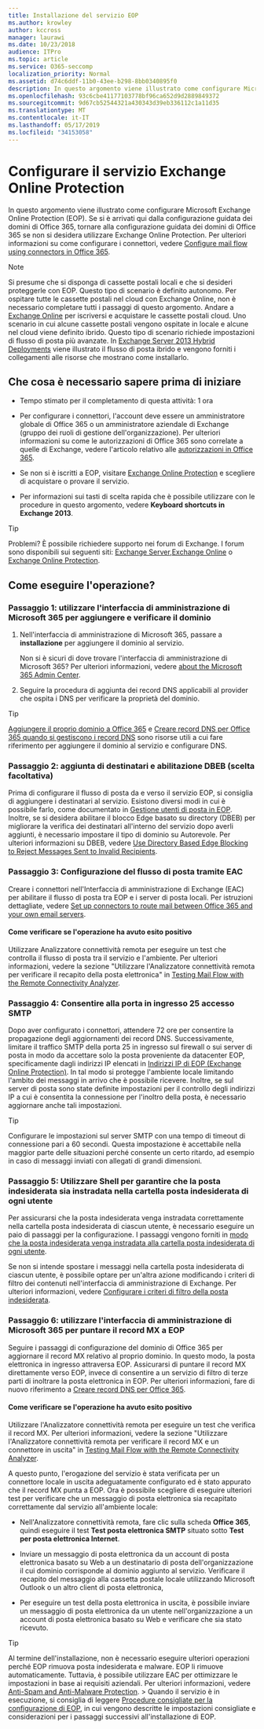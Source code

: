 ```yaml
---
title: Installazione del servizio EOP
ms.author: krowley
author: kccross
manager: laurawi
ms.date: 10/23/2018
audience: ITPro
ms.topic: article
ms.service: O365-seccomp
localization_priority: Normal
ms.assetid: d74c6ddf-11b0-43ee-b298-8bb0340895f0
description: In questo argomento viene illustrato come configurare Microsoft Exchange Online Protection (EOP). Se si è arrivati qui dalla configurazione guidata dei domini di Office 365, tornare alla configurazione guidata dei domini di Office 365 se non si desidera utilizzare Exchange Online Protection. Per ulteriori informazioni su come configurare i connettori, vedere Configure mail flow using connectors in Office 365.
ms.openlocfilehash: 93c6cbe41177103778bf96ca652d9d2889849372
ms.sourcegitcommit: 9d67cb52544321a430343d39eb336112c1a11d35
ms.translationtype: MT
ms.contentlocale: it-IT
ms.lasthandoff: 05/17/2019
ms.locfileid: "34153058"
---
```

# <a name="set-up-your-eop-service"></a>Configurare il servizio Exchange Online Protection

In questo argomento viene illustrato come configurare Microsoft Exchange Online Protection (EOP). Se si è arrivati qui dalla configurazione guidata dei domini di Office 365, tornare alla configurazione guidata dei domini di Office 365 se non si desidera utilizzare Exchange Online Protection. Per ulteriori informazioni su come configurare i connettori, vedere [Configure mail flow using connectors in Office 365](http://technet.microsoft.com/library/854b5a50-4462-4836-a092-37e208d29624.aspx).
  
> [!NOTE]
> Si presume che si disponga di cassette postali locali e che si desideri proteggerle con EOP. Questo tipo di scenario è definito autonomo. Per ospitare tutte le cassette postali nel cloud con Exchange Online, non è necessario completare tutti i passaggi di questo argomento. Andare a [Exchange Online](https://go.microsoft.com/fwlink/p/?LinkId=286312) per iscriversi e acquistare le cassette postali cloud. Uno scenario in cui alcune cassette postali vengono ospitate in locale e alcune nel cloud viene definito ibrido. Questo tipo di scenario richiede impostazioni di flusso di posta più avanzate. In [Exchange Server 2013 Hybrid Deployments](http://technet.microsoft.com/library/59e32000-4fcf-417f-a491-f1d8f9aeef9b.aspx) viene illustrato il flusso di posta ibrido e vengono forniti i collegamenti alle risorse che mostrano come installarlo. 
  
## <a name="what-do-you-need-to-know-before-you-begin"></a>Che cosa è necessario sapere prima di iniziare

- Tempo stimato per il completamento di questa attività: 1 ora
    
- Per configurare i connettori, l'account deve essere un amministratore globale di Office 365 o un amministratore aziendale di Exchange (gruppo dei ruoli di gestione dell'organizzazione). Per ulteriori informazioni su come le autorizzazioni di Office 365 sono correlate a quelle di Exchange, vedere l'articolo relativo alle [autorizzazioni in Office 365](https://go.microsoft.com/fwlink/p/?LinkID=335814).
    
- Se non si è iscritti a EOP, visitare [Exchange Online Protection](https://go.microsoft.com/fwlink/p/?LinkId=282660) e scegliere di acquistare o provare il servizio. 
    
- Per informazioni sui tasti di scelta rapida che è possibile utilizzare con le procedure in questo argomento, vedere **Keyboard shortcuts in Exchange 2013**.
    
> [!TIP]
> Problemi? È possibile richiedere supporto nei forum di Exchange. I forum sono disponibili sui seguenti siti: [Exchange Server](https://go.microsoft.com/fwlink/p/?linkId=60612),[Exchange Online](https://go.microsoft.com/fwlink/p/?linkId=267542) o [Exchange Online Protection](https://go.microsoft.com/fwlink/p/?linkId=285351). 
  
## <a name="how-do-you-do-this"></a>Come eseguire l'operazione?

### <a name="step-1-use-the-microsoft-365-admin-center-to-add-and-verify-your-domain"></a>Passaggio 1: utilizzare l'interfaccia di amministrazione di Microsoft 365 per aggiungere e verificare il dominio

1. Nell'interfaccia di amministrazione di Microsoft 365, passare a **installazione** per aggiungere il dominio al servizio. 
    
    Non si è sicuri di dove trovare l'interfaccia di amministrazione di Microsoft 365? Per ulteriori informazioni, vedere [about the Microsoft 365 Admin Center](https://go.microsoft.com/fwlink/p/?LinkId=521888).
    
2. Seguire la procedura di aggiunta dei record DNS applicabili al provider che ospita i DNS per verificare la proprietà del dominio.
    
> [!TIP]
> [Aggiungere il proprio dominio a Office 365](https://support.office.com/en-us/article/add-a-domain-to-office-365-6383f56d-3d09-4dcb-9b41-b5f5a5efd611) e [Creare record DNS per Office 365 quando si gestiscono i record DNS](https://support.office.com/en-us/article/create-dns-records-at-any-dns-hosting-provider-for-office-365-7b7b075d-79f9-4e37-8a9e-fb60c1d95166) sono risorse utili a cui fare riferimento per aggiungere il dominio al servizio e configurare DNS. 
  
### <a name="step-2-add-recipients-and-optionally-enable-dbeb"></a>Passaggio 2: aggiunta di destinatari e abilitazione DBEB (scelta facoltativa)

Prima di configurare il flusso di posta da e verso il servizio EOP, si consiglia di aggiungere i destinatari al servizio. Esistono diversi modi in cui è possibile farlo, come documentato in [Gestione utenti di posta in EOP](manage-mail-users-in-eop.md). Inoltre, se si desidera abilitare il blocco Edge basato su directory (DBEB) per migliorare la verifica dei destinatari all'interno del servizio dopo averli aggiunti, è necessario impostare il tipo di dominio su Autorevole. Per ulteriori informazioni su DBEB, vedere [Use Directory Based Edge Blocking to Reject Messages Sent to Invalid Recipients](http://technet.microsoft.com/library/ca7b7416-92ed-40ad-abdb-695be46ea2e4.aspx).
  
### <a name="step-3-use-the-eac-to-set-up-mail-flow"></a>Passaggio 3: Configurazione del flusso di posta tramite EAC

Creare i connettori nell'Interfaccia di amministrazione di Exchange (EAC) per abilitare il flusso di posta tra EOP e i server di posta locali. Per istruzioni dettagliate, vedere [Set up connectors to route mail between Office 365 and your own email servers](http://technet.microsoft.com/library/2e93fd60-a5ef-4e64-8e62-2b862b2d1033.aspx).
  
#### <a name="how-do-you-know-this-task-worked"></a>Come verificare se l'operazione ha avuto esito positivo

Utilizzare Analizzatore connettività remota per eseguire un test che controlla il flusso di posta tra il servizio e l'ambiente. Per ulteriori informazioni, vedere la sezione "Utilizzare l'Analizzatore connettività remota per verificare il recapito della posta elettronica" in [Testing Mail Flow with the Remote Connectivity Analyzer](http://technet.microsoft.com/library/6c8c2964-d553-4329-8166-6e508dd63fa0.aspx).
  
### <a name="step-4-allow-inbound-port-25-smtp-access"></a>Passaggio 4: Consentire alla porta in ingresso 25 accesso SMTP

Dopo aver configurato i connettori, attendere 72 ore per consentire la propagazione degli aggiornamenti dei record DNS. Successivamente, limitare il traffico SMTP della porta 25 in ingresso sul firewall o sui server di posta in modo da accettare solo la posta proveniente da datacenter EOP, specificamente dagli indirizzi IP elencati in [Indirizzi IP di EOP (Exchange Online Protection)](exchange-online-protection-ip-addresses.md). In tal modo si protegge l'ambiente locale limitando l'ambito dei messaggi in arrivo che è possibile ricevere. Inoltre, se sul server di posta sono state definite impostazioni per il controllo degli indirizzi IP a cui è consentita la connessione per l'inoltro della posta, è necessario aggiornare anche tali impostazioni.
  
> [!TIP]
> Configurare le impostazioni sul server SMTP con una tempo di timeout di connessione pari a 60 secondi. Questa impostazione è accettabile nella maggior parte delle situazioni perché consente un certo ritardo, ad esempio in caso di messaggi inviati con allegati di grandi dimensioni. 
  
### <a name="step-5-use-the-shell-to-ensure-that-spam-is-routed-to-each-users-junk-email-folder"></a>Passaggio 5: Utilizzare Shell per garantire che la posta indesiderata sia instradata nella cartella posta indesiderata di ogni utente

Per assicurarsi che la posta indesiderata venga instradata correttamente nella cartella posta indesiderata di ciascun utente, è necessario eseguire un paio di passaggi per la configurazione. I passaggi vengono forniti in [modo che la posta indesiderata venga instradata alla cartella posta indesiderata di ogni utente](../ensure-that-spam-is-routed-to-each-user-s-junk-email-folder.md).
  
Se non si intende spostare i messaggi nella cartella posta indesiderata di ciascun utente, è possibile optare per un'altra azione modificando i criteri di filtro dei contenuti nell'interfaccia di amministrazione di Exchange. Per ulteriori informazioni, vedere [Configurare i criteri di filtro della posta indesiderata](../configure-your-spam-filter-policies.md).
  
### <a name="step-6-use-the-microsoft-365-admin-center-to-point-your-mx-record-to-eop"></a>Passaggio 6: utilizzare l'interfaccia di amministrazione di Microsoft 365 per puntare il record MX a EOP

Seguire i passaggi di configurazione del dominio di Office 365 per aggiornare il record MX relativo al proprio dominio. In questo modo, la posta elettronica in ingresso attraversa EOP. Assicurarsi di puntare il record MX direttamente verso EOP, invece di consentire a un servizio di filtro di terze parti di inoltrare la posta elettronica in EOP. Per ulteriori informazioni, fare di nuovo riferimento a [Creare record DNS per Office 365](https://docs.microsoft.com/office365/admin/get-help-with-domains/create-dns-records-at-any-dns-hosting-provider).
  
#### <a name="how-do-you-know-this-task-worked"></a>Come verificare se l'operazione ha avuto esito positivo

Utilizzare l'Analizzatore connettività remota per eseguire un test che verifica il record MX. Per ulteriori informazioni, vedere la sezione "Utilizzare l'Analizzatore connettività remota per verificare il record MX e un connettore in uscita" in [Testing Mail Flow with the Remote Connectivity Analyzer](http://technet.microsoft.com/library/6c8c2964-d553-4329-8166-6e508dd63fa0.aspx). 
  
A questo punto, l'erogazione del servizio è stata verificata per un connettore locale in uscita adeguatamente configurato ed è stato appurato che il record MX punta a EOP. Ora è possibile scegliere di eseguire ulteriori test per verificare che un messaggio di posta elettronica sia recapitato correttamente dal servizio all'ambiente locale:
  
- Nell'Analizzatore connettività remota, fare clic sulla scheda **Office 365**, quindi eseguire il test **Test posta elettronica SMTP** situato sotto **Test per posta elettronica Internet**. 
    
- Inviare un messaggio di posta elettronica da un account di posta elettronica basato su Web a un destinatario di posta dell'organizzazione il cui dominio corrisponde al dominio aggiunto al servizio. Verificare il recapito del messaggio alla cassetta postale locale utilizzando Microsoft Outlook o un altro client di posta elettronica,
    
- Per eseguire un test della posta elettronica in uscita, è possibile inviare un messaggio di posta elettronica da un utente nell'organizzazione a un account di posta elettronica basato su Web e verificare che sia stato ricevuto.
    
> [!TIP]
> Al termine dell'installazione, non è necessario eseguire ulteriori operazioni perché EOP rimuova posta indesiderata e malware. EOP li rimuove automaticamente. Tuttavia, è possibile utilizzare EAC per ottimizzare le impostazioni in base ai requisiti aziendali. Per ulteriori informazioni, vedere [Anti-Spam and Anti-Malware Protection](http://technet.microsoft.com/library/93c6c227-7442-4293-b64d-ec8f15c928db.aspx). > Quando il servizio è in esecuzione, si consiglia di leggere [Procedure consigliate per la configurazione di EOP](best-practices-for-configuring-eop.md), in cui vengono descritte le impostazioni consigliate e considerazioni per i passaggi successivi all'installazione di EOP. 
  

